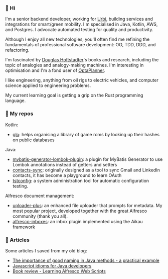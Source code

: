 ### 👋 Hi

I'm a senior backend developer, working for [Urbi](http://urbi.co/), building services and
integrations for smart/green mobility. I'm specialised in Java, Kotlin, AWS, and Postgres.
I advocate automated testing for quality and productivity.

Although I enjoy all new technologies, you'll often find me refining the fundamentals of
professional software development: OO, TDD, DDD, and refactoring. 

I'm fascinated by [Douglas Hoftstadter](https://en.wikipedia.org/wiki/Douglas_Hofstadter)'s
books and research, including the topic of analogies and analogy-making machines.
I'm interesting in optimisation and I'm a fond user of [OptaPlanner](https://www.optaplanner.org/).

I like engineering, anything from oil rigs to electric vehicles, and computer science applied to engineering problems.

My current learning goal is getting a grip on the Rust programming language.

### 🚚 My repos

Kotlin:

* [glo](https://github.com/softwareloop/glo): helps organising a library of game roms by looking up their hashes on public databases  

Java:

* [mybatis-generator-lombok-plugin](https://github.com/softwareloop/mybatis-generator-lombok-plugin): a plugin for MyBatis Generator to use Lombok annotations instead of getters and setters
* [contacts-sync](https://github.com/softwareloop/contacts-sync): originally designed as a tool to sync Gmail and LinkedIn contacts, it has become a playground to learn OAuth
* [tstconfig](https://github.com/softwareloop/tstconfig): a system administration tool for automatic configuration testing.

Alfresco document management:

* [uploader-plus](https://github.com/softwareloop/uploader-plus): an enhanced file uploader that prompts for metadata. My most popular project, developed together with the great Alfresco community (thank you all).
* [alfresco-inboxes](https://github.com/softwareloop/alfresco-inboxes): an inbox plugin implemented using the Aikau framework

### 📖 Articles

Some articles I saved from my old blog:

* [The importance of good naming in Java methods - a practical example](https://github.com/softwareloop/softwareloop/blob/main/articles/2018-06-09-the-importance-of-good-naming-in-java-methods-a-practical-example.md)
* [Javascript idioms for Java developers](https://github.com/softwareloop/softwareloop/blob/main/articles/2015-02-09-javascript-idioms-for-java-developers.md)
* [Book review - Learning Alfresco Web Scripts](https://github.com/softwareloop/softwareloop/blob/main/articles/2014-12-04-book-review-learning-alfresco-web-scripts.md)

